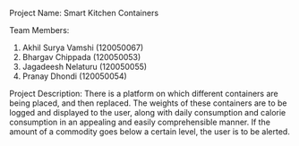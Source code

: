 Project Name: Smart Kitchen Containers

Team Members:
1. Akhil Surya Vamshi (120050067)
2. Bhargav Chippada (120050053)
3. Jagadeesh Nelaturu (120050055)
4. Pranay Dhondi (120050054)

Project Description:
There is a platform on which different containers are being placed, and then replaced. The weights of these containers are to be logged and displayed to the user, along with daily consumption and calorie consumption in an appealing and easily comprehensible manner. If the amount of a commodity goes below a certain level, the user is to be alerted.
